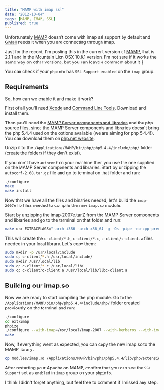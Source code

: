 ```yaml
---
title: "MAMP with imap ssl"
date: "2012-10-04"
tags: [MAMP, IMAP, SSL]
published: true
---
```


Unfortunately [MAMP](http://www.mamp.info) doesn't come with imap ssl support by default and [GMail](http://gmail.com) needs it when you are connecting through imap.

Just for the record, I'm posting this in the current version of [MAMP](http://www.mamp.info), that is 2.1.1 and in the Mountain Lion OSX 10.8.1 version. I'm not sure if it works the same way on other versions, but you can leave a comment about it 🙂

You can check if your `phpinfo` has `SSL Support enabled` on the `imap` group.

## Requirements
So, how can we enable it and make it work?

First of all you'll need [Xcode](https://developer.apple.com/xcode/) and [Command Line Tools](https://developer.apple.com/downloads/index.action). Download and install them.

Then you'll need the [MAMP Server components and libraries](http://www.mamp.info/en/downloads/index.html) and the php source files, since the MAMP Server components and libraries doesn't bring the php 5.4.4 used on the options available (we are aiming for php 5.4.4!). You can download them on [php.net website](http://www.php.net/releases/).

Unzip it to the `/Applications/MAMP/bin/php/php5.4.4/include/php/` folder (create the folders if they don't exist).

If you don't have `autoconf` on your machine then you use the one supplied on the MAMP Server components and libraries.
Start by unzipping the `autoconf-2.68.tar.gz` file and go to terminal on that folder and run:

```bash
./configure
make
make install
```

Now that we have all the files and binaries needed, let's build the `imap-2007e` lib files needed to compile the new `imap.so` module.

Start by unzipping the imap-2007e.tar.Z from the MAMP Server components and libraries and go to the terminal on that folder and run:

```bash
make osx EXTRACFLAGS="-arch i386 -arch x86_64 -g -Os -pipe -no-cpp-precomp"
```

This will create the `c-client/*.h`, `c-client/*.c`, `c-client/c-client.a` files needed in your local library. Let's copy them:

```bash
sudo mkdir -p /usr/local/include
sudo cp c-client/*.h /usr/local/include/
sudo mkdir /usr/local/lib
sudo cp c-client/*.c /usr/local/lib/
sudo cp c-client/c-client.a /usr/local/lib/libc-client.a
```

## Building our imap.so

Now we are ready to start compiling the php module. Go to the `/Applications/MAMP/bin/php/php5.4.4/include/php/` folder created previously on the terminal and run:

```bash
./configure
cd ext/imap
phpize
./configure --with-imap=/usr/local/imap-2007 --with-kerberos --with-imap-ssl=/usr/
make
```

Now, if everything went as expected, you can copy the new imap.so to the MAMP library:

```bash
cp modules/imap.so /Applications/MAMP/bin/php/php5.4.4/lib/php/extensions/no-debug-non-zts-20100525/
```

After restarting your Apache on MAMP, confirm that you can see the `SSL Support` set as `enabled` in `imap` group on your `phpinfo`.

I think I didn't forget anything, but feel free to comment if I missed any step.
